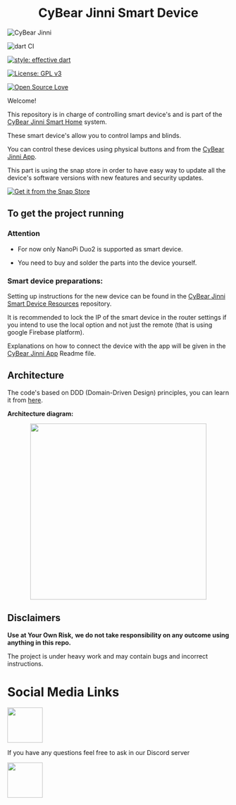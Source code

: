 <h1 align="center">CyBear Jinni Smart Device</h1>

![CyBear Jinni](https://user-images.githubusercontent.com/9304740/94843279-24a49900-0425-11eb-83f3-87e8ba40b1dc.png)

![dart CI](https://github.com/CyBear-Jinni/CBJ_Smart-Device/workflows/Dart%20CI/badge.svg)

[![style: effective dart](https://img.shields.io/badge/style-effective_dart-40c4ff.svg)](https://pub.dev/packages/effective_dart)

[![License: GPL v3](https://img.shields.io/badge/License-GPLv3-blue.svg)](https://www.gnu.org/licenses/gpl-3.0)

[![Open Source Love](https://badges.frapsoft.com/os/v1/open-source.png?v=103)](https://github.com/ellerbrock/open-source-badges/)

Welcome!

This repository is in charge of controlling smart device's and is part of the [CyBear Jinni Smart Home](https://github.com/CyBear-Jinni/CBJ_Smart-Home.git) system.

These smart device's allow you to control lamps and blinds.
 
You can control these devices using physical buttons and from the [CyBear Jinni App](https://github.com/CyBear-Jinni/CBJ_App.git).

This part is using the snap store in order to have easy way to update all the device's software versions with new features and security updates.

[![Get it from the Snap Store](https://snapcraft.io/static/images/badges/en/snap-store-black.svg)](https://snapcraft.io/cybear-jinni)


## To get the project running

### Attention

* For now only NanoPi Duo2 is supported as smart device.

* You need to buy and solder the parts into the device yourself.


### Smart device preparations:

Setting up instructions for the new device can be found in the [CyBear Jinni Smart Device Resources](https://github.com/CyBear-Jinni/CBJ_Smart-Device_Resources.git) repository.

It is recommended to lock the IP of the smart device in the router settings if you intend to use the local option and not just the remote (that is using google Firebase platform).

Explanations on how to connect the device with the app will be given in the [CyBear Jinni App](https://github.com/CyBear-Jinni/CBJ_App.git) Readme file.


## Architecture

The code's based on DDD (Domain-Driven Design) principles, you can learn it from [here](https://www.youtube.com/watch?v=RMiN59x3uH0&list=PLB6lc7nQ1n4iS5p-IezFFgqP6YvAJy84U).

**Architecture diagram:**

<p align="center">
<img src="https://resocoder.com/wp-content/uploads/2020/03/DDD-Flutter-Diagram-v3.svg" width="400">
</p>


## Disclaimers

**Use at Your Own Risk,**
**we do not take responsibility on any outcome using anything in this repo.**

The project is under heavy work and may contain bugs and incorrect instructions.

# Social Media Links

[<img src = "https://cdn.icon-icons.com/icons2/1099/PNG/512/1485482199-linkedin_78667.png" height = "80" >](https://www.linkedin.com/company/cybear-jinni)

If you have any questions feel free to ask in our Discord server 

[<img src="https://cdn.icon-icons.com/icons2/2108/PNG/512/discord_icon_130958.png" height="80">](https://discord.gg/mUXfwUY)

